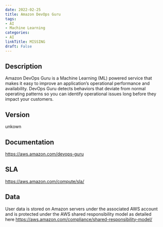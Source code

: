 ```yaml
---
date: 2022-02-25
title: Amazon DevOps Guru
tags: 
- AI
- Machine Learning
categories: 
- AI
linkTitle: MISSING
draft: False
---
```


## Description

Amazon DevOps Guru is a Machine Learning (ML) powered service that makes it easy to improve an application’s operational performance and availability. DevOps Guru detects behaviors that deviate from normal operating patterns so you can identify operational issues long before they impact your customers.

## Version

unkown

## Documentation

https://aws.amazon.com/devops-guru

## SLA

https://aws.amazon.com/compute/sla/

## Data

User data is stored on Amazon servers under the associated AWS account and is protected under the AWS shared responsibility model as detailed here https://aws.amazon.com/compliance/shared-responsibility-model/
